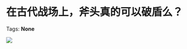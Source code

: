 # 在古代战场上，斧头真的可以破盾么？

Tags: **None**

![](https://pic2.zhimg.com/50/v2-f9d3dc83483f3e95c5c7759f53d890c1_hd.jpg?source=1940ef5c)

